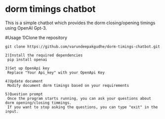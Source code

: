 # dorm timings chatbot
This is a simple chatbot which provides the dorm closing/opening timings using OpenAI Gpt-3.

#Usage
1)Clone the repository 
   ```shell
   git clone https://github.com/varundeepakgudhe/dorm-timings-chatbot.git
   
2)Install the required dependencies
    pip install openai 
    
3)Set up OpenApi key
    Replace "Your Api_key" with your OpenApi Key

4)Update document
    Modify document dorm timings based on your requirements
   
5)Question prompt
    Once the program starts running, you can ask your questions about dorm opening/closing timmings.
    If you want to stop asking the questions, you can type "exit" in the input.

  

